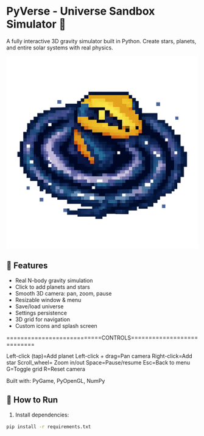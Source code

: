 # PyVerse - Universe Sandbox Simulator 🌌

A fully interactive 3D gravity simulator built in Python. Create stars, planets, and entire solar systems with real physics.

![PyVerse Screenshot](icon.png)

## 🔧 Features
- Real N-body gravity simulation
- Click to add planets and stars
- Smooth 3D camera: pan, zoom, pause
- Resizable window & menu
- Save/load universe
- Settings persistence
- 3D grid for navigation
- Custom icons and splash screen



===========================CONTROLS===========================

Left-click (tap)=Add planet
Left-click + drag=Pan camera
Right-click=Add star
Scroll_wheel= Zoom in/out
Space=Pause/resume
Esc=Back to menu
G=Toggle grid
R=Reset camera


Built with: PyGame, PyOpenGL, NumPy

## 🚀 How to Run

1. Install dependencies:
```bash
pip install -r requirements.txt
